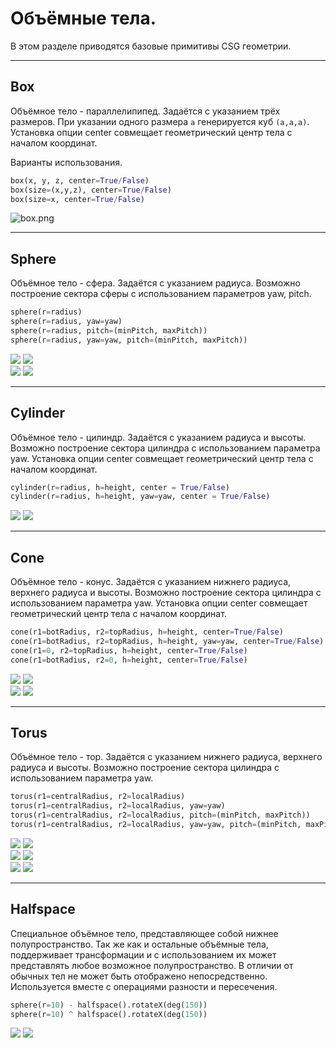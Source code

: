 # Объёмные тела.
В этом разделе приводятся базовые примитивы CSG геометрии.

---
## Box  
Объёмное тело - параллелипипед. Задаётся с указанием трёх размеров. При указании одного размера `a` генерируется куб `(a,a,a)`. Установка опции center совмещает геометрический центр тела с началом координат.

Варианты использования.
```python
box(x, y, z, center=True/False)
box(size=(x,y,z), center=True/False)
box(size=x, center=True/False)
```
![box.png](../images/generic/box.png)

---
## Sphere  
Объёмное тело - сфера. Задаётся с указанием радиуса. Возможно построение сектора сферы с использованием параметров yaw, pitch.
```python
sphere(r=radius)
sphere(r=radius, yaw=yaw)
sphere(r=radius, pitch=(minPitch, maxPitch))
sphere(r=radius, yaw=yaw, pitch=(minPitch, maxPitch))
```
![](../images/generic/sphere0.png)
![](../images/generic/sphere1.png)  
![](../images/generic/sphere2.png)
![](../images/generic/sphere3.png)  

---
## Cylinder  
Объёмное тело - цилиндр. Задаётся с указанием радиуса и высоты. Возможно построение сектора цилиндра с использованием параметра yaw. Установка опции center совмещает геометрический центр тела с началом координат.

```python
cylinder(r=radius, h=height, center = True/False)
cylinder(r=radius, h=height, yaw=yaw, center = True/False)
```

![](../images/generic/cylinder0.png)
![](../images/generic/cylinder1.png)  

---
## Cone  
Объёмное тело - конус. Задаётся с указанием нижнего радиуса, верхнего радиуса и высоты. Возможно построение сектора цилиндра с использованием параметра yaw. Установка опции center совмещает геометрический центр тела с началом координат.
```python
cone(r1=botRadius, r2=topRadius, h=height, center=True/False)
cone(r1=botRadius, r2=topRadius, h=height, yaw=yaw, center=True/False)
cone(r1=0, r2=topRadius, h=height, center=True/False)
cone(r1=botRadius, r2=0, h=height, center=True/False)
```

![](../images/generic/cone0.png)
![](../images/generic/cone1.png)  
![](../images/generic/cone2.png)
![](../images/generic/cone3.png)  

---
## Torus 
Объёмное тело - тор. Задаётся с указанием нижнего радиуса, верхнего радиуса и высоты. Возможно построение сектора цилиндра с использованием параметра yaw. 
```python
torus(r1=centralRadius, r2=localRadius)
torus(r1=centralRadius, r2=localRadius, yaw=yaw)
torus(r1=centralRadius, r2=localRadius, pitch=(minPitch, maxPitch))
torus(r1=centralRadius, r2=localRadius, yaw=yaw, pitch=(minPitch, maxPitch))
```
![](../images/generic/torus0.png)
![](../images/generic/torus1.png)  
![](../images/generic/torus2.png)
![](../images/generic/torus3.png)  
![](../images/generic/torus4.png)
![](../images/generic/torus5.png)  

---
## Halfspace
Специальное объёмное тело, представляющее собой нижнее полупространство. Так же как и остальные объёмные тела, поддерживает трансформации и с использованием их может представлять любое возможное полупространство. В отличии от обычных тел не может быть отображено непосредственно. Используется вместе с операциями разности и пересечения.
```python
sphere(r=10) - halfspace().rotateX(deg(150))
sphere(r=10) ^ halfspace().rotateX(deg(150))
```
![](../images/generic/halfspace0.png)
![](../images/generic/halfspace1.png)  
